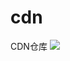 # cdn
CDN仓库
[![](https://data.jsdelivr.com/v1/package/gh/valhir/cdn/badge)](https://www.jsdelivr.com/package/gh/valhir/cdn)
